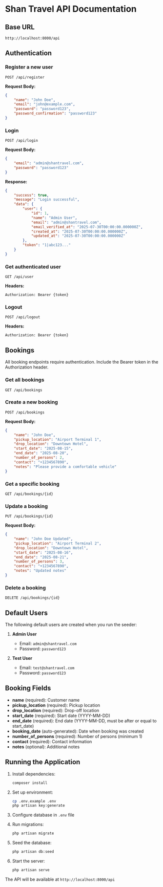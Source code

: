 # Shan Travel API Documentation

## Base URL
```
http://localhost:8000/api
```

## Authentication

### Register a new user
```
POST /api/register
```

**Request Body:**
```json
{
    "name": "John Doe",
    "email": "john@example.com",
    "password": "password123",
    "password_confirmation": "password123"
}
```

### Login
```
POST /api/login
```

**Request Body:**
```json
{
    "email": "admin@shantravel.com",
    "password": "password123"
}
```

**Response:**
```json
{
    "success": true,
    "message": "Login successful",
    "data": {
        "user": {
            "id": 1,
            "name": "Admin User",
            "email": "admin@shantravel.com",
            "email_verified_at": "2025-07-30T00:00:00.000000Z",
            "created_at": "2025-07-30T00:00:00.000000Z",
            "updated_at": "2025-07-30T00:00:00.000000Z"
        },
        "token": "1|abc123..."
    }
}
```

### Get authenticated user
```
GET /api/user
```

**Headers:**
```
Authorization: Bearer {token}
```

### Logout
```
POST /api/logout
```

**Headers:**
```
Authorization: Bearer {token}
```

## Bookings

All booking endpoints require authentication. Include the Bearer token in the Authorization header.

### Get all bookings
```
GET /api/bookings
```

### Create a new booking
```
POST /api/bookings
```

**Request Body:**
```json
{
    "name": "John Doe",
    "pickup_location": "Airport Terminal 1",
    "drop_location": "Downtown Hotel",
    "start_date": "2025-08-15",
    "end_date": "2025-08-20",
    "number_of_persons": 2,
    "contact": "+1234567890",
    "notes": "Please provide a comfortable vehicle"
}
```

### Get a specific booking
```
GET /api/bookings/{id}
```

### Update a booking
```
PUT /api/bookings/{id}
```

**Request Body:**
```json
{
    "name": "John Doe Updated",
    "pickup_location": "Airport Terminal 2",
    "drop_location": "Downtown Hotel",
    "start_date": "2025-08-16",
    "end_date": "2025-08-21",
    "number_of_persons": 3,
    "contact": "+1234567890",
    "notes": "Updated notes"
}
```

### Delete a booking
```
DELETE /api/bookings/{id}
```

## Default Users

The following default users are created when you run the seeder:

1. **Admin User**
   - Email: `admin@shantravel.com`
   - Password: `password123`

2. **Test User**
   - Email: `test@shantravel.com`
   - Password: `password123`

## Booking Fields

- **name** (required): Customer name
- **pickup_location** (required): Pickup location
- **drop_location** (required): Drop-off location
- **start_date** (required): Start date (YYYY-MM-DD)
- **end_date** (required): End date (YYYY-MM-DD, must be after or equal to start_date)
- **booking_date** (auto-generated): Date when booking was created
- **number_of_persons** (required): Number of persons (minimum 1)
- **contact** (required): Contact information
- **notes** (optional): Additional notes

## Running the Application

1. Install dependencies:
   ```bash
   composer install
   ```

2. Set up environment:
   ```bash
   cp .env.example .env
   php artisan key:generate
   ```

3. Configure database in `.env` file

4. Run migrations:
   ```bash
   php artisan migrate
   ```

5. Seed the database:
   ```bash
   php artisan db:seed
   ```

6. Start the server:
   ```bash
   php artisan serve
   ```

The API will be available at `http://localhost:8000/api` 